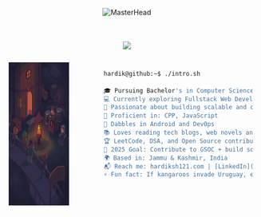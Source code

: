 <!-- IF YOU HAVE THE CONSCIENCE TO COPY THIS ATLEAST CONSIDER STARRING THE REPOSITORY -->

<!-- Main Top PC GIF -->
<p align="center">
  <img src="https://images-wixmp-ed30a86b8c4ca887773594c2.wixmp.com/f/c83c004e-1370-4756-88e5-4071de797088/dgdq8br-09cc7ad6-a021-47a5-b0e0-917b12b0f7a7.gif" alt="MasterHead" width="600"/>
</p>

<div align="center">

<h1 align="center">
  <a href="https://github.com/DashingAdi">
    <img src="https://readme-typing-svg.demolab.com/?lines=Heyo,%20Hardik%20Here!;Fullstack%20Developer;Tech%20Explorer;Open%20Source%20Contributor&font=Fira+Code&center=true&width=500&height=50&color=58A6FF&vCenter=true&pause=500&size=25" />
  </a>
</h1>

</div>

<!-- About ME -->
<div class="about-main" style="display: flex;">
  <div align="left" style="display: flex; margin: 0px 70px 0px 15px; box-shadow: 10px 10px 13px -3px rgba(255,255,255,0.5);" class="about-left">
    <img align="left" src="https://github.com/DashingAdi/DashingAdi/blob/main/assets/camp.gif" height="287" width="240">
  </div>

```bash
hardik@github:~$ ./intro.sh

🎓 Pursuing Bachelor's in Computer Science
💻 Currently exploring Fullstack Web Development (MERN + Next.js)
💼 Passionate about building scalable and creative applications
🌟 Proficient in: CPP, JavaScript
🔎 Dabbles in Android and DevOps
📚 Loves reading tech blogs, web novels and watching anime
🏆 LeetCode, DSA, and Open Source contributor
🚀 2025 Goal: Contribute to GSOC + build something impactful
🌍 Based in: Jammu & Kashmir, India
📬 Reach me: hardiksh121.com | [LinkedIn](https://www.linkedin.com/in/hardiksh121/)
⚡ Fun fact: If kangaroos invade Uruguay, each person must face 14 kangaroos.
